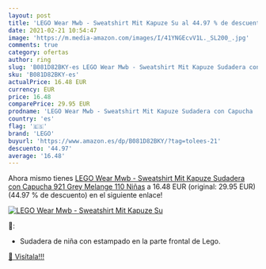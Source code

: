 ```yaml
---
layout: post
title: 'LEGO Wear Mwb - Sweatshirt Mit Kapuze Su al 44.97 % de descuento'
date: 2021-02-21 10:54:47
image: 'https://m.media-amazon.com/images/I/41YNGEcvV1L._SL200_.jpg'
comments: true
category: ofertas
author: ring
slug: 'B081D82BKY-es LEGO Wear Mwb - Sweatshirt Mit Kapuze Sudadera con Capucha...'
sku: 'B081D82BKY-es'
actualPrice: 16.48 EUR
currency: EUR
price: 16.48
comparePrice: 29.95 EUR
prodname: 'LEGO Wear Mwb - Sweatshirt Mit Kapuze Sudadera con Capucha  921 Grey Melange  110 Niñas'
country: 'es'
flag: '🇪🇸'
brand: 'LEGO'
buyurl: 'https://www.amazon.es/dp/B081D82BKY/?tag=tolees-21'
descuento: '44.97'
average: '16.48'
---
```


Ahora mismo tienes [LEGO Wear Mwb - Sweatshirt Mit Kapuze Sudadera con Capucha  921 Grey Melange  110 Niñas](https://www.amazon.es/dp/B081D82BKY/?tag=tolees-21) a 16.48 EUR (original: 29.95 EUR) (44.97 %  de descuento) en el siguiente enlace!

[![LEGO Wear Mwb - Sweatshirt Mit Kapuze Su](https://m.media-amazon.com/images/I/41YNGEcvV1L._SL200_.jpg)](https://www.amazon.es/dp/B081D82BKY/?tag=tolees-21)

🔎:

- Sudadera de niña con estampado en la parte frontal de Lego.

[🛒 Visítala!!!](https://www.amazon.es/dp/B081D82BKY/?tag=tolees-21)
